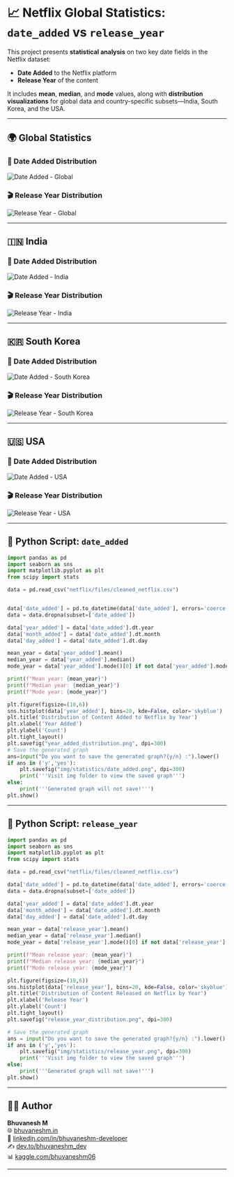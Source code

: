 # 📈 Netflix Global Statistics: `date_added` vs `release_year`

This project presents **statistical analysis** on two key date fields in the Netflix dataset:

* **Date Added** to the Netflix platform
* **Release Year** of the content

It includes **mean**, **median**, and **mode** values, along with **distribution visualizations** for global data and country-specific subsets—India, South Korea, and the USA.

---

## 🌍 Global Statistics

### 📅 Date Added Distribution

![Date Added - Global](https://raw.githubusercontent.com/bhuvanesh-m-dev/ds-intern-unified-mentor/refs/heads/main/netflix/img/statistics/date_added.png)

### 🎬 Release Year Distribution

![Release Year - Global](https://raw.githubusercontent.com/bhuvanesh-m-dev/ds-intern-unified-mentor/refs/heads/main/netflix/img/statistics/release_year.png)

---

## 🇮🇳 India

### 📅 Date Added Distribution

![Date Added - India](https://raw.githubusercontent.com/bhuvanesh-m-dev/ds-intern-unified-mentor/refs/heads/main/netflix/img/statistics/India/date_added_india.png)

### 🎬 Release Year Distribution

![Release Year - India](https://raw.githubusercontent.com/bhuvanesh-m-dev/ds-intern-unified-mentor/refs/heads/main/netflix/img/statistics/India/release_year.png)

---

## 🇰🇷 South Korea

### 📅 Date Added Distribution

![Date Added - South Korea](https://raw.githubusercontent.com/bhuvanesh-m-dev/ds-intern-unified-mentor/refs/heads/main/netflix/img/statistics/South_Korea/date_added_south_korea.png)

### 🎬 Release Year Distribution

![Release Year - South Korea](https://raw.githubusercontent.com/bhuvanesh-m-dev/ds-intern-unified-mentor/refs/heads/main/netflix/img/statistics/South_Korea/release_year.png)

---

## 🇺🇸 USA

### 📅 Date Added Distribution

![Date Added - USA](https://raw.githubusercontent.com/bhuvanesh-m-dev/ds-intern-unified-mentor/refs/heads/main/netflix/img/statistics/USA/date_added_usa.png)

### 🎬 Release Year Distribution

![Release Year - USA](https://raw.githubusercontent.com/bhuvanesh-m-dev/ds-intern-unified-mentor/refs/heads/main/netflix/img/statistics/USA/release_year.png)

---

## 🐍 Python Script: `date_added`

```python
import pandas as pd
import seaborn as sns
import matplotlib.pyplot as plt
from scipy import stats

data = pd.read_csv("netflix/files/cleaned_netflix.csv")


data['date_added'] = pd.to_datetime(data['date_added'], errors='coerce')
data = data.dropna(subset=['date_added'])

data['year_added'] = data['date_added'].dt.year
data['month_added'] = data['date_added'].dt.month
data['day_added'] = data['date_added'].dt.day

mean_year = data['year_added'].mean()
median_year = data['year_added'].median()
mode_year = data['year_added'].mode()[0] if not data['year_added'].mode().empty else None

print(f"Mean year: {mean_year}")
print(f"Median year: {median_year}")
print(f"Mode year: {mode_year}")

plt.figure(figsize=(10,6))
sns.histplot(data['year_added'], bins=20, kde=False, color='skyblue')
plt.title('Distribution of Content Added to Netflix by Year')
plt.xlabel('Year Added')
plt.ylabel('Count')
plt.tight_layout()
plt.savefig("year_added_distribution.png", dpi=300)
# Save the generated graph 
ans=input("Do you want to save the generated graph?{y/n} :").lower()
if ans in ('y','yes'):
    plt.savefig("img/statistics/date_added.png", dpi=300)
    print('''Visit img folder to view the saved graph''')
else:
    print('''Generated graph will not save!''')
plt.show()
```

---

## 🐍 Python Script: `release_year`

```python
import pandas as pd
import seaborn as sns
import matplotlib.pyplot as plt
from scipy import stats

data = pd.read_csv("netflix/files/cleaned_netflix.csv")

data['date_added'] = pd.to_datetime(data['date_added'], errors='coerce')
data = data.dropna(subset=['date_added'])

data['year_added'] = data['date_added'].dt.year
data['month_added'] = data['date_added'].dt.month
data['day_added'] = data['date_added'].dt.day

mean_year = data['release_year'].mean()
median_year = data['release_year'].median()
mode_year = data['release_year'].mode()[0] if not data['release_year'].mode().empty else None

print(f"Mean release year: {mean_year}")
print(f"Median release year: {median_year}")
print(f"Mode release year: {mode_year}")

plt.figure(figsize=(10,6))
sns.histplot(data['release_year'], bins=20, kde=False, color='skyblue')
plt.title('Distribution of Content Released on Netflix by Year')
plt.xlabel('Release Year')
plt.ylabel('Count')
plt.tight_layout()
plt.savefig("release_year_distribution.png", dpi=300)

# Save the generated graph 
ans = input("Do you want to save the generated graph?{y/n} :").lower()
if ans in ('y','yes'):
    plt.savefig("img/statistics/release_year.png", dpi=300)
    print('''Visit img folder to view the saved graph''')
else:
    print('''Generated graph will not save!''')
plt.show()
```

---

## 🙋‍♂️ Author

**Bhuvanesh M**   
🌐 [bhuvaneshm.in](https://bhuvaneshm.in)   
🔗 [linkedin.com/in/bhuvaneshm-developer](https://www.linkedin.com/in/bhuvaneshm-developer)   
✍️ [dev.to/bhuvaneshm\_dev](https://dev.to/bhuvaneshm_dev)   
📊 [kaggle.com/bhuvaneshm06](https://www.kaggle.com/bhuvaneshm06)   

---

